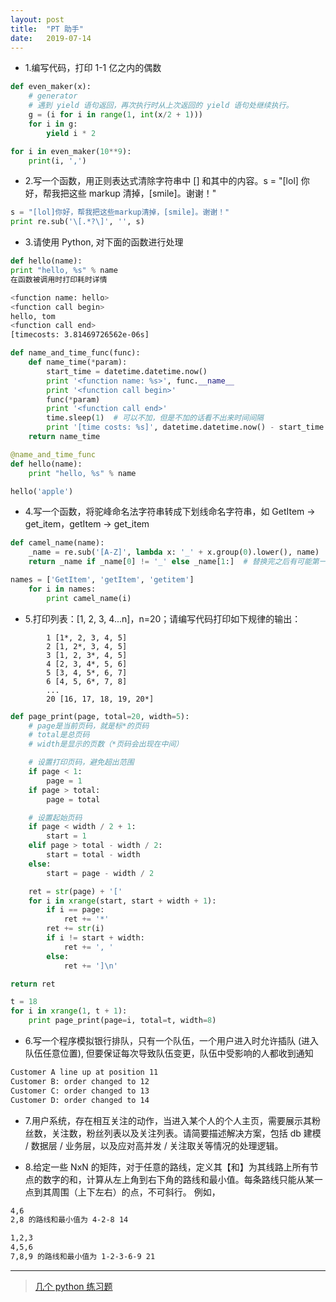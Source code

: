 ```yaml
---
layout: post
title:  "PT 助手"
date:   2019-07-14
---
```


- 1.编写代码，打印 1-1 亿之内的偶数

```py
def even_maker(x):
    # generator
    # 遇到 yield 语句返回，再次执行时从上次返回的 yield 语句处继续执行。
    g = (i for i in range(1, int(x/2 + 1)))
    for i in g:
        yield i * 2

for i in even_maker(10**9):
    print(i, ',')
```

- 2.写一个函数，用正则表达式清除字符串中 [] 和其中的内容。s = "[lol] 你好，帮我把这些 markup 清掉，[smile]。谢谢！"

```py
s = "[lol]你好，帮我把这些markup清掉，[smile]。谢谢！"
print re.sub('\[.*?\]', '', s)
```

- 3.请使用 Python, 对下面的函数进行处理

```py
def hello(name):
print "hello, %s" % name
在函数被调用时打印耗时详情
```

```sh
<function name: hello>
<function call begin>
hello, tom
<function call end>
[timecosts: 3.81469726562e-06s]
```

```py
def name_and_time_func(func):
    def name_time(*param):
        start_time = datetime.datetime.now()
        print '<function name: %s>', func.__name__
        print '<function call begin>'
        func(*param)
        print '<function call end>'
        time.sleep(1)  # 可以不加，但是不加的话看不出来时间间隔
        print '[time costs: %s]', datetime.datetime.now() - start_time
    return name_time

@name_and_time_func
def hello(name):
    print "hello, %s" % name

hello('apple')
``` 

- 4.写一个函数，将驼峰命名法字符串转成下划线命名字符串，如 GetItem -> get_item，getItem -> get_item

```py
def camel_name(name):
    _name = re.sub('[A-Z]', lambda x: '_' + x.group(0).lower(), name)
    return _name if _name[0] != '_' else _name[1:]  # 替换完之后有可能第一个字母是下划线，需要去掉

names = ['GetItem', 'getItem', 'getitem']
    for i in names:
        print camel_name(i)
``` 

- 5.打印列表：[1, 2, 3, 4...n]，n=20；请编写代码打印如下规律的输出：

```
        1 [1*, 2, 3, 4, 5]
        2 [1, 2*, 3, 4, 5]
        3 [1, 2, 3*, 4, 5]
        4 [2, 3, 4*, 5, 6]
        5 [3, 4, 5*, 6, 7]
        6 [4, 5, 6*, 7, 8]
        ...
        20 [16, 17, 18, 19, 20*]
```

```py
def page_print(page, total=20, width=5):
    # page是当前页码，就是标*的页码
    # total是总页码
    # width是显示的页数（*页码会出现在中间）

    # 设置打印页码，避免超出范围
    if page < 1:
        page = 1
    if page > total:
        page = total

    # 设置起始页码
    if page < width / 2 + 1:
        start = 1
    elif page > total - width / 2:
        start = total - width
    else:
        start = page - width / 2

    ret = str(page) + '['
    for i in xrange(start, start + width + 1):
        if i == page:
            ret += '*'
        ret += str(i)
        if i != start + width:
            ret += ', '
        else:
            ret += ']\n'

return ret

t = 18
for i in xrange(1, t + 1):
    print page_print(page=i, total=t, width=8)
``` 

- 6.写一个程序模拟银行排队，只有一个队伍，一个用户进入时允许插队 (进入队伍任意位置), 但要保证每次导致队伍变更，队伍中受影响的人都收到通知

```sh
Customer A line up at position 11
Customer B: order changed to 12
Customer C: order changed to 13
Customer D: order changed to 14
``` 

- 7.用户系统，存在相互关注的动作，当进入某个人的个人主页，需要展示其粉丝数，关注数，粉丝列表以及关注列表。请简要描述解决方案，包括 db 建模 / 数据层 / 业务层，以及应对高并发 / 关注取关等情况的处理逻辑。

- 8.给定一些 NxN 的矩阵，对于任意的路线，定义其【和】为其线路上所有节点的数字的和，计算从左上角到右下角的路线和最小值。每条路线只能从某一点到其周围（上下左右）的点，不可斜行。 例如，

```sh
4,6
2,8 的路线和最小值为 4-2-8 14
```

```sh
1,2,3
4,5,6
7,8,9 的路线和最小值为 1-2-3-6-9 21
```

---

> [几个 python 练习题](https://www.cnblogs.com/anpengapple/p/5071215.html)